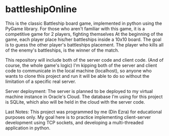 # battleshipOnline
This is the classic Battleship board game, implemented in python using the PyGame library.
For those who aren't familiar with this game, it is a competitive game for 2 players, fighting themselves
At the beginning of the game, each player place his/her battleships inside a 10x10 board. The goal is to guess the other player's battleships placement.
The player who kills all of the enemy's battleships, is the winner of the match.

This repository will include both of the server code and client code. (And of course, the whole game's logic)
I'm kipping both of the server and client code to communicate in the local machine (localhost), so anyone who wants to clone this project and run it will be able
to do so without the limitation of a specific real server.

Server deployment:
The server is planned to be deployed to my virtual machine instance in Oracle's Cloud.
The database I'm using for this project is SQLite, which also will be held in the cloud with the server code.

Last Notes:
This project was programmed by me (Din Ezra) for educational purposes only. My goal here is to practice implementing client-server development using TCP sockets, and
developing a multi-threaded application in python.
